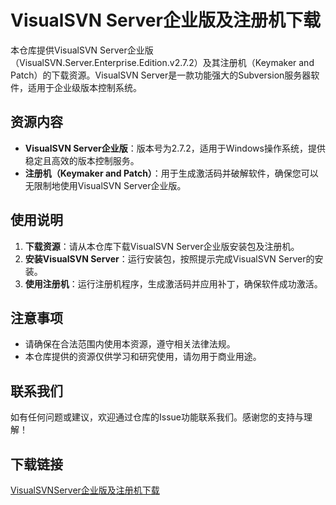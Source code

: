 # VisualSVN Server企业版及注册机下载

本仓库提供VisualSVN Server企业版（VisualSVN.Server.Enterprise.Edition.v2.7.2）及其注册机（Keymaker and Patch）的下载资源。VisualSVN Server是一款功能强大的Subversion服务器软件，适用于企业级版本控制系统。

## 资源内容

- **VisualSVN Server企业版**：版本号为2.7.2，适用于Windows操作系统，提供稳定且高效的版本控制服务。
- **注册机（Keymaker and Patch）**：用于生成激活码并破解软件，确保您可以无限制地使用VisualSVN Server企业版。

## 使用说明

1. **下载资源**：请从本仓库下载VisualSVN Server企业版安装包及注册机。
2. **安装VisualSVN Server**：运行安装包，按照提示完成VisualSVN Server的安装。
3. **使用注册机**：运行注册机程序，生成激活码并应用补丁，确保软件成功激活。

## 注意事项

- 请确保在合法范围内使用本资源，遵守相关法律法规。
- 本仓库提供的资源仅供学习和研究使用，请勿用于商业用途。

## 联系我们

如有任何问题或建议，欢迎通过仓库的Issue功能联系我们。感谢您的支持与理解！

## 下载链接

[VisualSVNServer企业版及注册机下载](https://pan.quark.cn/s/0ff679676169)